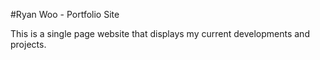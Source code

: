 #Ryan Woo - Portfolio Site

This is a single page website that displays my current developments and projects. 
